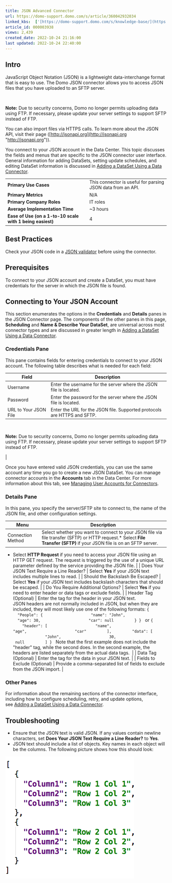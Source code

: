 ```yaml
---
title: JSON Advanced Connector
url: https://domo-support.domo.com/s/article/360042932034
linked_kbs:  ['[https://domo-support.domo.com/s/knowledge-base/](https://domo-support.domo.com/s/knowledge-base/)', '[https://domo-support.domo.com/s/](https://domo-support.domo.com/s/)', '[https://domo-support.domo.com/s/topic/0TO5w000000ZammGAC](https://domo-support.domo.com/s/topic/0TO5w000000ZammGAC)', '[https://domo-support.domo.com/s/topic/0TO5w000000ZanLGAS](https://domo-support.domo.com/s/topic/0TO5w000000ZanLGAS)', '[https://domo-support.domo.com/s/topic/0TO5w000000ZaowGAC](https://domo-support.domo.com/s/topic/0TO5w000000ZaowGAC)', '[https://domo-support.domo.com/s/article/360042926274](https://domo-support.domo.com/s/article/360042926274)', '[https://domo-support.domo.com/s/article/360042926054](https://domo-support.domo.com/s/article/360042926054)', '[https://domo-support.domo.com/s/article/360042932034](https://domo-support.domo.com/s/article/360042932034)', '[https://domo-support.domo.com/s/topic/0TO5w000000ZaowGAC/file-connectors](https://domo-support.domo.com/s/topic/0TO5w000000ZaowGAC/file-connectors)', '[https://domo-support.domo.com/s/article/360043429933](https://domo-support.domo.com/s/article/360043429933)', '[https://domo-support.domo.com/s/article/360043429953](https://domo-support.domo.com/s/article/360043429953)', '[https://domo-support.domo.com/s/article/360042925494](https://domo-support.domo.com/s/article/360042925494)', '[https://domo-support.domo.com/s/article/360043429913](https://domo-support.domo.com/s/article/360043429913)', '[https://domo-support.domo.com/s/article/4408174643607](https://domo-support.domo.com/s/article/4408174643607)', '[https://domo-support.domo.com/s/login/](https://domo-support.domo.com/s/login/)']
article_id: 000003938
views: 2,439
created_date: 2022-10-24 21:16:00
last updated: 2022-10-24 22:40:00
---
```




Intro
-----


JavaScript Object Notation (JSON) is a lightweight data-interchange format that is easy to use. The Domo JSON connector allows you to access JSON files that you have uploaded to an SFTP server.




 

**Note:** Due to security concerns, Domo no longer permits uploading data using FTP. If necessary, please update your server settings to support SFTP instead of FTP. 



You can also import files via HTTPS calls. To learn more about the JSON API, visit their page ([http://jsonapi.org](http://jsonapi.org "http://jsonapi.org")).  


You connect to your JSON account in the Data Center. This topic discusses the fields and menus that are specific to the JSON connector user interface. General information for adding DataSets, setting update schedules, and editing DataSet information is discussed in [Adding a DataSet Using a Data Connector](/s/article/360042926274).




|  |  |
| --- | --- |
| **Primary Use Cases** | This connector is useful for parsing JSON data from an API. |
| **Primary Metrics** | N/A |
| **Primary Company Roles** | IT roles |
| **Average Implementation Time** | ~3 hours |
| **Ease of Use (on a 1-to-10 scale with 1 being easiest)** | 4 |


Best Practices
--------------


Check your JSON code in a [JSON validator](http://jsonviewer.stack.hu/ "JSON Advanced Connector") before using the connector.


Prerequisites
-------------


To connect to your JSON account and create a DataSet, you must have credentials for the server in which the JSON file is found.


Connecting to Your JSON Account
-------------------------------


This section enumerates the options in the **Credentials** and **Details** panes in the JSON Connector page. The components of the other panes in this page, **Scheduling** and **Name & Describe Your DataSet**, are universal across most connector types and are discussed in greater length in [Adding a DataSet Using a Data Connector](/s/article/360042926274 "Adding a DataSet Using a Data Connector").


### Credentials Pane


This pane contains fields for entering credentials to connect to your JSON account. The following table describes what is needed for each field:  




| Field | Description |
| --- | --- |
| Username | Enter the username for the server where the JSON file is located. |
| Password | Enter the password for the server where the JSON file is located. |
| URL to Your JSON File | Enter the URL for the JSON file. Supported protocols are HTTPS and SFTP.


 

**Note:** Due to security concerns, Domo no longer permits uploading data using FTP. If necessary, please update your server settings to support SFTP instead of FTP. 


 |


Once you have entered valid JSON credentials, you can use the same account any time you go to create a new JSON DataSet. You can manage connector accounts in the **Accounts** tab in the Data Center. For more information about this tab, see [Managing User Accounts for Connectors](/s/article/360042926054 "Managing User Accounts for Connectors").


### Details Pane


In this pane, you specify the server/SFTP site to connect to, the name of the JSON file, and other configuration settings.




| Menu | Description |
| --- | --- |
| Connection Method | Select whether you want to connect to your JSON file via file transfer (SFTP) or HTTP request.* Select **File Transfer (SFTP)** if your JSON file is on an SFTP server.
* Select **HTTP Request** if you need to access your JSON file using an HTTP GET request. The request is triggered by the use of a unique URL parameter defined by the service providing the JSON file.
 |
| Does Your JSON Text Require a Line Reader? | Select **Yes** if your JSON text includes multiple lines to read. |
| Should the Backslash Be Escaped? | Select **Yes** if your JSON text includes backslash characters that should be escaped. |
| Do You Require Additional Options? | Select **Yes** if you need to enter header or data tags or exclude fields. |
| Header Tag (Optional) | Enter the tag for the header in your JSON text. JSON headers are not normally included in JSON, but when they are included, they will most likely use one of the following formats:
`{         "People": {                     "name": "John",                     "age": 30,                     "car": null         } }`  
or
`{         "header": [                     "name",                     "age",                     "car"         ],         "data": [                     "John",                     30,                     null         ] }`
 
Note that the first example does not include the "header" tag, while the second does. In the second example, the headers are listed separately from the actual data tags.  |
| Data Tag (Optional) | Enter the tag for the data in your JSON text. |
| Fields to Exclude (Optional) | Provide a comma-separated list of fields to exclude from the JSON import. |


### Other Panes


For information about the remaining sections of the connector interface, including how to configure scheduling, retry, and update options, see [Adding a DataSet Using a Data Connector](/s/article/360042926274).


Troubleshooting
---------------


* Ensure that the JSON text is valid JSON. If any values contain newline characters, set **Does Your JSON Text Require a Line Reader?** to **Yes**.
* JSON text should include a list of objects. Key names in each object will be the columns. The following picture shows how this should look:  
   
 ![json_architecture.png](json_architecture.png)


 

